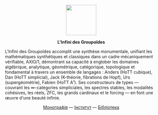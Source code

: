 <p align="center">
<picture>
<source media="(prefers-color-scheme: dark)" srcset="https://avatars.githubusercontent.com/u/17128096?s=400&u=66a63d4cdd9625b2b4b37d724cc00fe6401e5bd8&v=4">
<img src="https://avatars.githubusercontent.com/u/17128096?s=400&u=66a63d4cdd9625b2b4b37d724cc00fe6401e5bd8&v=4" width=100 lt="N2O.DEV">
</picture>
</p>

<p align="center"><strong>L'Infini des Groupoïdes</strong></p>

<p>L'Infini des Groupoïdes accomplit une synthèse monumentale, unifiant les mathématiques synthétiques et classiques dans un cadre mécaniquement vérifiable, AXIO/1, démontrant sa capacité à englober les domaines algébrique, analytique, géométrique, catégorique, topologique et fondamental à travers un ensemble de langages : Anders (HoTT cubique), Dan (HoTT simplicial), Jack (K-théorie, fibrations de Hopf), Urs (supergéométrie), Fabien (HoTT A¹). Ses constructeurs de types — couvrant les ∞-catégories simpliciales, les spectres stables, les modalités cohésives, les réels, ZFC, les grands cardinaux et le forcing — en font une œuvre d'une beauté infinie.</p>

<p align="center">
<a href="https://axiosis.github.io/books/axio/axio.pdf">Монографія</a> —
<a href="https://groupoid.space/institute/index.htm">Інститут</a> —
<a href="https://anders.groupoid.space/lib/">Бібліотека</a>
</p>

